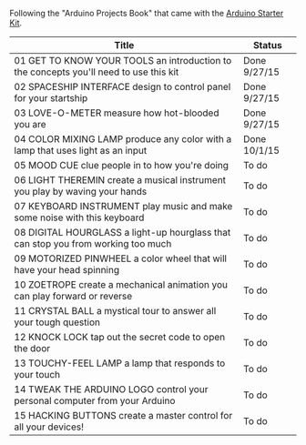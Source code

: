 Following the "Arduino Projects Book" that came with the [Arduino Starter Kit](http://www.amazon.com/Arduino-Starter-Official-170-page-Projects/dp/B009UKZV0A/ref=sr_1_3?ie=UTF8&qid=1443435199&sr=8-3&keywords=arduino).


Title | Status
------|-------
01 GET TO KNOW YOUR TOOLS an introduction to the concepts you'll need to use this kit | Done 9/27/15
02 SPACESHIP INTERFACE design to control panel for your startship | Done 9/27/15
03 LOVE-O-METER measure how hot-blooded you are | Done 9/27/15
04 COLOR MIXING LAMP produce any color with a lamp that uses light as an input | Done 10/1/15
05 MOOD CUE clue people in to how you're doing | To do
06 LIGHT THEREMIN create a musical instrument you play by waving your hands | To do
07 KEYBOARD INSTRUMENT play music and make some noise with this keyboard | To do
08 DIGITAL HOURGLASS a light-up hourglass that can stop you from working too much | To do
09 MOTORIZED PINWHEEL a color wheel that will have your head spinning | To do
10 ZOETROPE create a mechanical animation you can play forward or reverse | To do
11 CRYSTAL BALL a mystical tour to answer all your tough question | To do
12 KNOCK LOCK tap out the secret code to open the door | To do
13 TOUCHY-FEEL LAMP a lamp that responds to your touch | To do
14 TWEAK THE ARDUINO LOGO control your personal computer from your Arduino | To do
15 HACKING BUTTONS create a master control for all your devices! | To do
